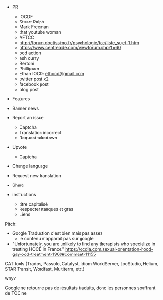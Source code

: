 - PR
  - IOCDF
  - Stuart Ralph
  - Mark Freeman
  - that youtube woman
  - AFTCC
  - http://forum.doctissimo.fr/psychologie/toc/liste_sujet-1.htm
  - https://www.centreaide.com/viewforum.php?f=60
  - ocd action
  - ash curry
  - Bertoni
  - Phillipson
  - Ethan IOCD: ethocd@gmail.com
  - twitter post x2
  - facebook post
  - blog post

- Features
 - Banner news
 - Report an issue
   - Captcha
   - Translation incorrect
   - Request takedown
 - Upvote
   - Captcha
 - Change language
 - Request new translation
 - Share

 - instructions
   - titre capitalisé
   - Respecter italiques et gras
   - Liens

  Pitch:
   - Google Traduction c'est bien mais pas assez
     - le contenu n'apparait pas sur google
  - "Unfortunately, you are unlikely to find any therapists who specialize in treating HOCD in France." https://ocdla.com/sexual-orientation-hocd-gay-ocd-treatment-1969#comment-11155

  CAT tools (Trados, Passolo, Catalyst, Idiom WorldServer, LocStudio, Helium, STAR Transit, Wordfast, Multiterm, etc.)


why?

Google ne retourne pas de résultats traduits, donc les personnes souffrant de TOC ne 